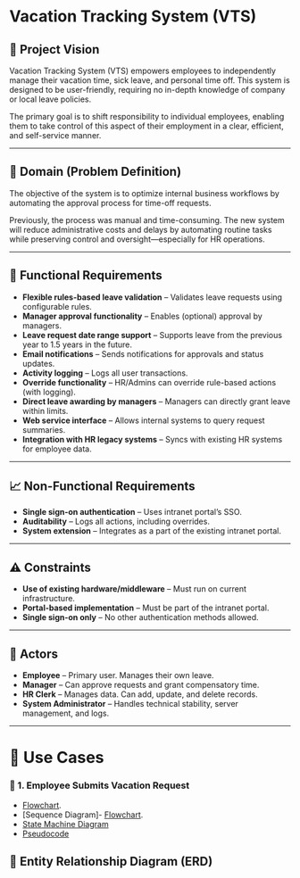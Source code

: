 # Vacation Tracking System (VTS)



## 📌 Project Vision

Vacation Tracking System (VTS) empowers employees to independently manage their vacation time, sick leave, and personal time off. This system is designed to be user-friendly, requiring no in-depth knowledge of company or local leave policies.

The primary goal is to shift responsibility to individual employees, enabling them to take control of this aspect of their employment in a clear, efficient, and self-service manner.

---

## 🧠 Domain (Problem Definition)

The objective of the system is to optimize internal business workflows by automating the approval process for time-off requests.

Previously, the process was manual and time-consuming. The new system will reduce administrative costs and delays by automating routine tasks while preserving control and oversight—especially for HR operations.

---

## 🔧 Functional Requirements

- **Flexible rules-based leave validation** – Validates leave requests using configurable rules.
- **Manager approval functionality** – Enables (optional) approval by managers.
- **Leave request date range support** – Supports leave from the previous year to 1.5 years in the future.
- **Email notifications** – Sends notifications for approvals and status updates.
- **Activity logging** – Logs all user transactions.
- **Override functionality** – HR/Admins can override rule-based actions (with logging).
- **Direct leave awarding by managers** – Managers can directly grant leave within limits.
- **Web service interface** – Allows internal systems to query request summaries.
- **Integration with HR legacy systems** – Syncs with existing HR systems for employee data.

---

## 📈 Non-Functional Requirements

- **Single sign-on authentication** – Uses intranet portal’s SSO.
- **Auditability** – Logs all actions, including overrides.
- **System extension** – Integrates as a part of the existing intranet portal.

---

## ⚠️ Constraints

- **Use of existing hardware/middleware** – Must run on current infrastructure.
- **Portal-based implementation** – Must be part of the intranet portal.
- **Single sign-on only** – No other authentication methods allowed.

---


## 👥 Actors

- **Employee** – Primary user. Manages their own leave.
- **Manager** – Can approve requests and grant compensatory time.
- **HR Clerk** – Manages data. Can add, update, and delete records.
- **System Administrator** – Handles technical stability, server management, and logs.

---

# 📝 Use Cases

### 📅 1. Employee Submits Vacation Request
- [Flowchart](Docs/use-cases/employee-request-vacation/EmpNewRequestFlowchart.png).
- [Sequence Diagram]- [Flowchart](Docs/use-cases/employee-request-vacation/EmpNewRequestSequenceDiagram.png).
- [State Machine Diagram](docs/use-cases/employee-request-vacation/state-machine.png)
- [Pseudocode](docs/use-cases/employee-request-vacation/pseudocode.md)

## 🧠 Entity Relationship Diagram (ERD)
